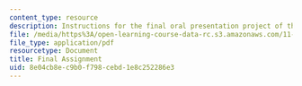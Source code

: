 ```yaml
---
content_type: resource
description: Instructions for the final oral presentation project of the course.
file: /media/https%3A/open-learning-course-data-rc.s3.amazonaws.com/11-235-analyzing-projects-and-organizations-fall-2009/8e04cb8ec9b0f798cebd1e8c252286e3_MIT11_235F09_final_assign.pdf
file_type: application/pdf
resourcetype: Document
title: Final Assignment
uid: 8e04cb8e-c9b0-f798-cebd-1e8c252286e3
---
```


